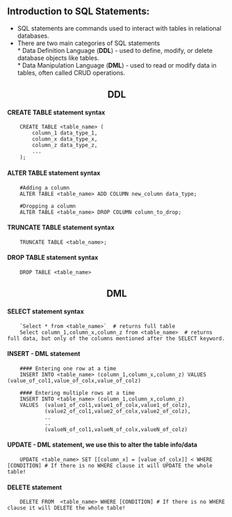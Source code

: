 ## Introduction to SQL Statements:
   * SQL statements are commands used to interact with tables in relational databases.
   * There are two main categories of SQL statements<br>
           * Data Definition Language (**DDL**) - used to define, modify, or delete database objects like tables.<br> 
           * Data Manipulation Language (**DML**) - used to read or modify data in tables, often called CRUD operations.

<h2 align = 'center'> DDL </h2>
 

#### CREATE TABLE statement syntax

        CREATE TABLE <table_name> (
            column_1 data_type_1,
            column_x data_type_x,
            column_z data_type_z,
            ...
        );

#### ALTER TABLE statement syntax

        #Adding a column
        ALTER TABLE <table_name> ADD COLUMN new_column data_type;

        #Dropping a column
        ALTER TABLE <table_name> DROP COLUMN column_to_drop;

#### TRUNCATE TABLE statement syntax

        TRUNCATE TABLE <table_name>;

#### DROP TABLE statement syntax

        DROP TABLE <table_name>

<h2 align = 'center'> DML </h2>

#### SELECT statement syntax

        `Select * from <table_name>`  # returns full table
        Select column_1,column_x,column_z from <table_name>  # returns full data, but only of the columns mentioned after the SELECT keyword.


#### INSERT - DML statement

        #### Entering one row at a time
        INSERT INTO <table_name> (column_1,column_x,column_z) VALUES (value_of_col1,value_of_colx,value_of_colz)
        
        #### Entering multiple rows at a time 
        INSERT INTO <table_name> (column_1,column_x,column_z) 
        VALUES  (value1_of_col1,value1_of_colx,value1_of_colz),
                (value2_of_col1,value2_of_colx,value2_of_colz),
                ..
                ..
                (valueN_of_col1,valueN_of_colx,valueN_of_colz)
        
#### UPDATE - DML statement, we use this to alter the table info/data
        UPDATE <table_name> SET [[column_x] = [value_of_colx]] < WHERE [CONDITION] # If there is no WHERE clause it will UPDATE the whole table!

#### DELETE  statement
        DELETE FROM  <table_name> WHERE [CONDITION] # If there is no WHERE clause it will DELETE the whole table!
